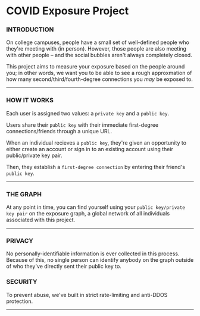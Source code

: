 # COVID Exposure Project

### INTRODUCTION
On college campuses, people have a small set of well-defined people who they're meeting with (in person). However, those people are also meeting with other people – and the social bubbles aren't always completely closed.

This project aims to measure your exposure based on the people around you; in other words, we want you to be able to see a rough approxmation of how many second/third/fourth-degree connections you *may* be exposed to.

---
### HOW IT WORKS
Each user is assigned two values: a `private key` and a `public key`.

Users share their `public key` with their immediate first-degree connections/friends through a unique URL.

When an individual recieves a `public key`, they're given an opportunity to either create an account or sign in to an existing account using their public/private key pair.

Then, they establish a `first-degree connection` by entering their friend's `public key`.

---

### THE GRAPH

At any point in time, you can find yourself using your `public key/private key pair` on the exposure graph, a global network of all individuals associated with this project.

---

### PRIVACY

No personally-identifiable information is ever collected in this process. Because of this, no single person can identify anybody on the graph outside of who they've directly sent their public key to. 

### SECURITY

To prevent abuse, we've built in strict rate-limiting and anti-DDOS protection. 

---